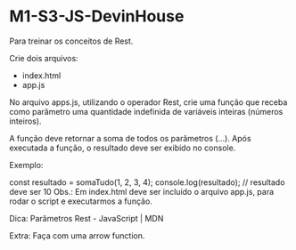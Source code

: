# M1-S3-JS-DevinHouse

Para treinar os conceitos de Rest.

Crie dois arquivos:
- index.html
- app.js

No arquivo apps.js, utilizando o operador Rest, crie uma função que receba como parâmetro uma quantidade indefinida de variáveis inteiras (números inteiros).

A função deve retornar a soma de todos os parâmetros (...).
Após executada a função, o resultado deve ser exibido no console.

Exemplo:

const resultado = somaTudo(1, 2, 3, 4);
console.log(resultado);
// resultado deve ser 10
Obs.: Em index.html deve ser incluído o arquivo app.js, para rodar o script e executarmos a função.

Dica:
Parâmetros Rest - JavaScript | MDN

Extra: Faça com uma arrow function.